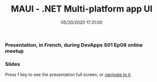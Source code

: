 ﻿---
title: 'MAUI - .NET Multi-platform app UI'
permalink: /2021/10/19/maui-dotnet-multi-platform-app-ui/
date: 05/20/2020 17:31:00
disqusIdentifier: 20211019013205
tags: [.NET, MAUI]
excerpt: Presentation, in French, during DevApps S01 Ep08 online meetup
slides: https://laurentkempe.com/presentations/dotNET%20Multi-platform%20App%20UI/#/
---

### Presentation, in French, during DevApps S01 Ep08 online meetup

<?# Plyr video=f3HyVYr0LRA start=74 /?>

### Slides

Press f key to see the presentation full screen, or [navigate to it](https://laurentkempe.com/presentations/dotNET%20Multi-platform%20App%20UI/#/).

<?# Reveal Src=https://laurentkempe.com/presentations/dotNET%20Multi-platform%20App%20UI/#/ /?>
